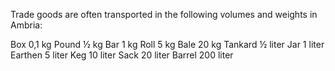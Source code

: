 Trade goods are often transported in the following volumes and weights in Ambria:

Box 0,1 kg
Pound ½ kg
Bar 1 kg
Roll 5 kg
Bale 20 kg
Tankard ½ liter
Jar 1 liter
Earthen 5 liter
Keg 10 liter
Sack 20 liter
Barrel 200 liter